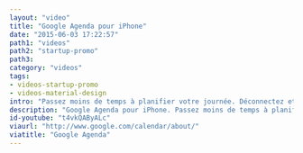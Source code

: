 ```yaml
---
layout: "video"
title: "Google Agenda pour iPhone"
date: "2015-06-03 17:22:57"
path1: "videos"
path2: "startup-promo"
path3:
category: "videos"
tags:
- videos-startup-promo
- videos-material-design
intro: "Passez moins de temps à planifier votre journée. Déconnectez et profitez :-)."
description: "Google Agenda pour iPhone. Passez moins de temps à planifier votre journée. Déconnectez et profitez :-)."
id-youtube: "t4vkQAByALc"
viaurl: "http://www.google.com/calendar/about/"
viatitle: "Google Agenda"
---
```

